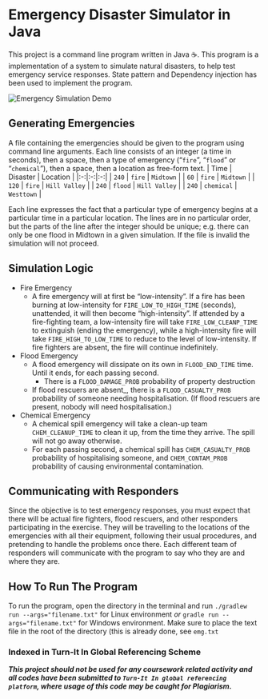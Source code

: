 # Emergency Disaster Simulator in Java
This project is a command line program written in Java ☕. This program is a implementation of a  system  to  simulate natural disasters, to  help test emergency service responses. State pattern and Dependency injection has been used to implement the program.

![Emergency Simulation Demo](https://i.imgur.com/xVSt6BY.png)

## Generating Emergencies
A file containing the emergencies should be given to the program using command line arguments. Each line consists of an integer (a time in seconds), then a space, then a type of emergency (“`fire`”, “`flood`” or “`chemical`”), then a space, then a location as free-form text. 
| Time | Disaster | Location |
|:-:|:-:|:-:|
| `240` | `fire` | `Midtown` |
| `60` | `fire` | `Midtown` |
| `120` | `fire` | `Hill Valley` |
| `240` | `flood` | `Hill Valley` |
| `240` | `chemical` | `Westtown` |

Each line expresses the fact that a particular type of emergency begins at a particular time in a particular location. The lines are in no particular order, but the parts of the line after the integer should be unique; e.g. there can only be one flood in Midtown in a given simulation. If the file is invalid the simulation will not proceed.

## Simulation Logic

 - Fire Emergency
	 - A fire emergency will at first be “low-intensity”. If a fire has been burning at low-intensity for `FIRE_LOW_TO_HIGH_TIME` (seconds), unattended, it will then become “high-intensity”. If attended by a fire-fighting team, a low-intensity fire will take `FIRE_LOW_CLEANP_TIME` to extinguish (ending the emergency), while a high-intensity fire will take `FIRE_HIGH_TO_LOW_TIME` to reduce to the level of low-intensity. If fire fighters are absent, the fire will continue indefinitely.
- Flood Emergency
	- A flood emergency will dissipate on its own in `FLOOD_END_TIME` time. Until it ends, for each passing second.
		- There is a `FLOOD_DAMAGE_PROB` probability of property destruction
	 - If flood rescuers are absent_, there is a `FLOOD_CASUALTY_PROB` probability of someone needing hospitalisation. (If flood rescuers are present, nobody will need hospitalisation.)
- Chemical Emergency
	- A chemical spill emergency will take a clean-up team `CHEM_CLEANUP_TIME` to clean it up, from the time they arrive. The spill will not go away otherwise.
	- For each passing second, a chemical spill has `CHEM_CASUALTY_PROB` probability of hospitalising someone, and `CHEM_CONTAM_PROB` probability of causing environmental contamination.

## Communicating with Responders
Since the objective is to test emergency responses, you must expect that there will be actual fire fighters, flood rescuers, and other responders participating in the exercise. They will be travelling to the locations of the emergencies with all their equipment, following their usual procedures, and pretending to handle the problems once there. Each different team of responders will communicate with the program to say who they are and where they are.

## How To Run The Program
 To run the program, open the directory in the terminal and run `./gradlew run --args="filename.txt"` for Linux environment *or* `gradle run --args="filename.txt"` for Windows environment. Make sure to place the text file in the root of the directory (this is already done, see `emg.txt`

### Indexed in Turn-It In Global Referencing Scheme

***This project should not be used for any coursework related activity and all codes have been submitted to `Turn-It In global referencing platform`, where usage of this code may be caught for Plagiarism.***
